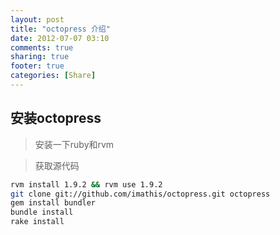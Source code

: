 ```yaml
---
layout: post
title: "octopress 介绍"
date: 2012-07-07 03:10
comments: true
sharing: true
footer: true
categories: [Share]
---
```



安装octopress
-----------
>安装一下ruby和rvm

>获取源代码

```bash
rvm install 1.9.2 && rvm use 1.9.2
git clone git://github.com/imathis/octopress.git octopress
gem install bundler
bundle install
rake install
```

